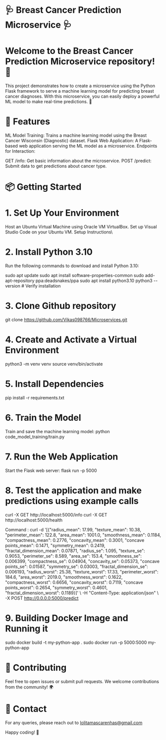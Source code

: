 # 🩺 Breast Cancer Prediction Microservice 🩺
# Welcome to the Breast Cancer Prediction Microservice repository! 🎉

This project demonstrates how to create a microservice using the Python Flask framework to serve a machine learning model for predicting breast cancer diagnoses. With this microservice, you can easily deploy a powerful ML model to make real-time predictions. 🚀

# 🌟 Features
ML Model Training: Trains a machine learning model using the Breast Cancer Wisconsin (Diagnostic) dataset.
Flask Web Application: A Flask-based web application serving the ML model as a microservice.
Endpoints for Interaction:

GET /info: Get basic information about the microservice.
POST /predict: Submit data to get predictions about cancer type.

# 📦 Getting Started

# 1. Set Up Your Environment
Host an Ubuntu Virtual Machine using Oracle VM VirtualBox.
Set up Visual Studio Code on your Ubuntu VM. Setup Instructions\

# 2. Install Python 3.10
Run the following commands to download and install Python 3.10:

sudo apt update
sudo apt install software-properties-common
sudo add-apt-repository ppa:deadsnakes/ppa
sudo apt install python3.10
python3 --version  # Verify installation

# 3. Clone Github repository

git clone https://github.com/Vikas098766/Microservices.git

# 4. Create and Activate a Virtual Environment

python3 -m venv venv
source venv/bin/activate

# 5. Install Dependencies

pip install -r requirements.txt

# 6. Train the Model

Train and save the machine learning model:
python code_model_training/train.py

# 7. Run the Web Application

Start the Flask web server:
flask run -p 5000

# 8. Test the application and make predictions using example calls

curl -X GET http://localhost:5000/info
curl -X GET http://localhost:5000/health

Command : curl -d '[{"radius_mean": 17.99, "texture_mean": 10.38, "perimeter_mean":
122.8, "area_mean": 1001.0, "smoothness_mean": 0.1184, "compactness_mean": 0.2776,
"concavity_mean": 0.3001, "concave points_mean": 0.1471, "symmetry_mean": 0.2419,
"fractal_dimension_mean": 0.07871, "radius_se": 1.095, "texture_se": 0.9053,
"perimeter_se": 8.589, "area_se": 153.4, "smoothness_se": 0.006399, "compactness_se":
0.04904, "concavity_se": 0.05373, "concave points_se": 0.01587, "symmetry_se":
0.03003, "fractal_dimension_se": 0.006193, "radius_worst": 25.38, "texture_worst": 17.33,
"perimeter_worst": 184.6, "area_worst": 2019.0, "smoothness_worst": 0.1622,
"compactness_worst": 0.6656, "concavity_worst": 0.7119, "concave points_worst":
0.2654, "symmetry_worst": 0.4601, "fractal_dimension_worst": 0.1189}]' \ -H
"Content-Type: application/json" \ -X POST http://0.0.0.0:5000/predict



# 9. Building Docker Image and Running it 

sudo docker build -t my-python-app .
sudo docker run -p 5000:5000 my-python-app

# 📄 Contributing
Feel free to open issues or submit pull requests. We welcome contributions from the community! 🌍

# 📧 Contact
For any queries, please reach out to lolitamascarenhas@gmail.com

Happy coding! 🚀
